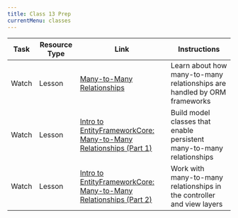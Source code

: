 ```yaml
---
title: Class 13 Prep
currentMenu: classes
---
```


Task | Resource Type | Link | Instructions
|----|---------------|------|-------------|
Watch | Lesson | [Many-to-Many Relationships](../../videos/many-to-many-relationships/) | Learn about how many-to-many relationships are handled by ORM frameworks
Watch | Lesson | [Intro to EntityFrameworkCore: Many-to-Many Relationships (Part 1)](../../videos/intro-to-ef-many-to-many-1/) | Build model classes that enable persistent many-to-many relationships
Watch | Lesson | [Intro to EntityFrameworkCore: Many-to-Many Relationships (Part 2)](../../videos/intro-to-ef-many-to-many-2/) | Work with many-to-many relationships in the controller and view layers
